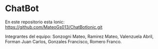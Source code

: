 # ChatBot


En este repositorio esta Ionic: https://github.com/MateoGs013/ChatBotIonic.git

Integrantes del equipo: Sonzogni Mateo, Ramirez Mateo, Valenzuela Abril, Forman Juan Carlos, Gonzales Francisco, Romero Franco.
